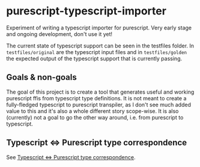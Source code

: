 # purescript-typescript-importer

Experiment of writing a typescript importer for purescript. Very early stage and ongoing development, don't use it yet!

The current state of typescript support can be seen in the testfiles folder. In `testfiles/original` are the typescript input files and in `testfiles/golden` the expected output of the typescript support that is currently passing.

## Goals & non-goals

The goal of this project is to create a tool that generates useful and working purescript ffis from typescript type definitions. It is not meant to create a fully-fledged typescript to purescript transpiler, as I don't see much added value to this and it's also a whole different story scope-wise.
It is also (currently) not a goal to go the other way around, i.e. from purescript to typescript.

## Typescript <=> Purescript type correspondence

See [Typescript <=> Purescript type correspondence](docs/type-correspondence.md).
